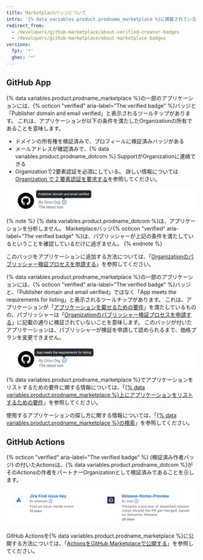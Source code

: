 ```yaml
---
title: Marketplaceバッジについて
intro: '{% data variables.product.prodname_marketplace %}に掲載されている一部のアプリやアクションで表示されるバッジについて学びましょう。'
redirect_from:
  - /developers/github-marketplace/about-verified-creator-badges
  - /developers/github-marketplace/about-marketplace-badges
versions:
  fpt: '*'
  ghec: '*'
---
```


## GitHub App

{% data variables.product.prodname_marketplace %}の一部のアプリケーションには、{% octicon "verified" aria-label="The verified badge" %}バッジと「Publisher domain and email verified」と表示されるツールチップがあります。 これは、アプリケーションが以下の条件を満たしたOrganizationの所有であることを意味します。

- ドメインの所有権を検証済みで、プロフィールに検証済みバッジがある
- メールアドレスが確認済みで、{% data variables.product.prodname_dotcom %} SupportがOrganizationに連絡できる
- Organizationで2要素認証を必須にしている。 詳しい情報については [Organization で 2 要素認証を要求する](/organizations/keeping-your-organization-secure/requiring-two-factor-authentication-in-your-organization)を参照してください。

![GitHub AppのMarketplaceバッジ](/assets/images/marketplace/apps-with-verified-publisher-badge-tooltip.png)

{% note %}
{% data variables.product.prodname_dotcom %}は、アプリケーションを分析しません。 Marketplaceバッジ{% octicon "verified" aria-label="The verified badge" %}は、パブリッシャーが上記の条件を満たしているということを確認しているだけに過ぎません。
{% endnote %}

このバッジをアプリケーションに追加する方法については、「[Organizationのパブリッシャー検証プロセスを申請する](/developers/github-marketplace/applying-for-publisher-verification-for-your-organization)」を参照してください。

{% data variables.product.prodname_marketplace %}の一部のアプリケーションには、{% octicon "verified" aria-label="The verified badge" %}バッジと、「Publisher domain and email verified」ではなく「App meets the requirements for listing」と表示されるツールチップがあります。 これは、アプリケーションが「[アプリケーションを載せるための要件](/developers/github-marketplace/requirements-for-listing-an-app)」を満たしているものの、パブリッシャーは「[Organizationのパブリッシャー検証プロセスを申請する](/developers/github-marketplace/applying-for-publisher-verification-for-your-organization)」に記載の通りに検証されていないことを意味します。 このバッジが付いたアプリケーションは、パブリッシャーが検証を申請して認められるまで、価格プランを変更できません。

![GitHub AppのMarketplaceバッジ](/assets/images/marketplace/apps-with-unverified-publisher-badge-tooltip.png)

{% data variables.product.prodname_marketplace %}でアプリケーションをリストするための要件に関する情報については、「[{% data variables.product.prodname_marketplace %}上にアプリケーションをリストするための要件](/marketplace/getting-started/requirements-for-listing-an-app-on-github-marketplace/)」を参照してください。

使用するアプリケーションの探し方に関する情報については、「[{% data variables.product.prodname_marketplace %}の検索](/search-github/searching-on-github/searching-github-marketplace)」を参照してください。

## GitHub Actions

{% octicon "verified" aria-label="The verified badge" %} (検証済み作者バッジ) の付いたActionsは、{% data variables.product.prodname_dotcom %}がそのActionsの作者をパートナーOrganizationとして検証済みであることを示します。

![GitHub Actionsの検証済み作者バッジ](/assets/images/marketplace/verified-creator-badge-for-actions.png)

GitHub Actionsを{% data variables.product.prodname_marketplace %}に公開する方法については、「[ActionsをGitHub Marketplaceで公開する](/actions/creating-actions/publishing-actions-in-github-marketplace)」を参照してください。
